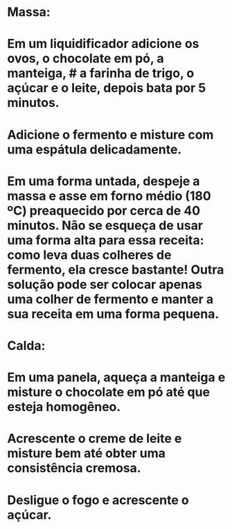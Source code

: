 # Massa:

# Em um liquidificador adicione os ovos, o chocolate em pó, a manteiga, # a farinha de trigo, o açúcar e o leite, depois bata por 5 minutos.

# Adicione o fermento e misture com uma espátula delicadamente.

# Em uma forma untada, despeje a massa e asse em forno médio (180 ºC) preaquecido por cerca de 40 minutos. Não se esqueça de usar uma forma alta para essa receita: como leva duas colheres de fermento, ela cresce bastante! Outra solução pode ser colocar apenas uma colher de fermento e manter a sua receita em uma forma pequena.

# Calda:

# Em uma panela, aqueça a manteiga e misture o chocolate em pó até que esteja homogêneo.

# Acrescente o creme de leite e misture bem até obter uma consistência cremosa.

# Desligue o fogo e acrescente o açúcar.